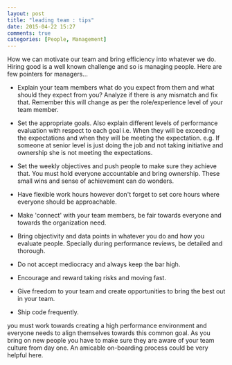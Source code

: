 ```yaml
---
layout: post
title: "leading team : tips"
date: 2015-04-22 15:27
comments: true
categories: [People, Management] 
---
```

How we can motivate our team and bring efficiency into whatever we do. Hiring good is a well known challenge and so is managing people. Here are few pointers for managers...

+ Explain your team members what do you expect from them and what should they expect from you? Analyze if there is any mismatch and fix that. Remember this will change as per the role/experience level of your team member.
<!-- more -->
+ Set the appropriate goals. Also explain different levels of performance evaluation with respect to each goal i.e. When they will be exceeding the expectations and when they will be meeting the expectation. e.g. If someone at senior level is just doing the job and not taking initiative and ownership she is not meeting the expectations.

+ Set the weekly objectives and push people to make sure they achieve that. You must hold everyone accountable and bring ownership. These small wins and sense of achievement can do wonders.

+ Have flexible work hours however don't forget to set core hours where everyone should be approachable.

+ Make 'connect' with your team members, be fair towards everyone and towards the organization need. 

+ Bring objectivity and data points in whatever you do and how you evaluate people. Specially during performance reviews, be detailed and thorough. 

+ Do not accept mediocracy and always keep the bar high. 

+ Encourage and reward taking risks and moving fast.

+ Give freedom to your team and create opportunities to bring the best out in your team.

+ Ship code frequently.


you must work towards creating a high performance environment and everyone needs to align themselves towards this common goal. As you bring on new people you have to make sure they are aware of your team culture from day one. An amicable on-boarding process could be very helpful here.

